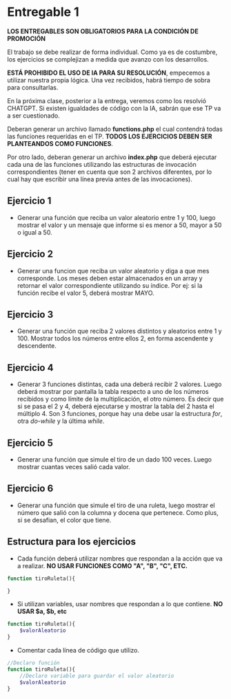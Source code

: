 # Entregable 1

**LOS ENTREGABLES SON OBLIGATORIOS PARA LA CONDICIÓN DE PROMOCIÓN**

El trabajo se debe realizar de forma individual.
Como ya es de costumbre, los ejercicios se complejizan a medida que avanzo con los desarrollos.

**ESTÁ PROHIBIDO EL USO DE IA PARA SU RESOLUCIÓN**, empecemos a utilizar nuestra propia lógica. Una vez recibidos, habrá tiempo de sobra para consultarlas.

En la próxima clase, posterior a la entrega, veremos como los resolvió CHATGPT. Si existen igualdades de código con la IA, sabrán que ese TP va a ser cuestionado.

Deberan generar un archivo llamado **functions.php** el cual contendrá todas las funciones requeridas en el TP.
**TODOS LOS EJERCICIOS DEBEN SER PLANTEANDOS COMO FUNCIONES**.

Por otro lado, deberan generar un archivo **index.php** que deberá ejecutar cada una de las funciones utilizando las estructuras de invocación correspondientes (tener en cuenta que son 2 archivos diferentes, por lo cual hay que escribir una línea previa antes de las invocaciones).

## Ejercicio 1
- Generar una función que reciba un valor aleatorio entre 1 y 100, luego mostrar el valor y un mensaje que informe si es menor a 50, mayor a 50 o igual a 50.

## Ejercicio 2
- Generar una funcion que reciba un valor aleatorio y diga a que mes corresponde. Los meses deben estar almacenados en un array y retornar el valor correspondiente utilizando su índice. Por ej: si la función recibe el valor 5, deberá mostrar MAYO. 

## Ejercicio 3
- Generar una función que reciba 2 valores distintos y aleatorios entre 1 y 100. Mostrar todos los números entre ellos 2, en forma ascendente y descendente.

## Ejercicio 4
- Generar 3 funciones distintas, cada una deberá recibir 2 valores. Luego deberá mostrar por pantalla la tabla respecto a uno de los números recibidos y como límite de la multiplicación, el otro número. Es decir que si se pasa el 2 y 4, deberá ejecutarse y mostrar la tabla del 2 hasta el múltiplo 4. Son 3 funciones, porque hay una debe usar la estructura *for*, otra *do-while* y la última *while*.

## Ejercicio 5
- Generar una función que simule el tiro de un dado 100 veces. Luego mostrar cuantas veces salió cada valor.

## Ejercicio 6
- Generar una función que simule el tiro de una ruleta, luego mostrar el número que salió con la columna y docena que pertenece. Como plus, si se desafian, el color que tiene.


## Estructura para los ejercicios

- Cada función deberá utilizar nombres que respondan a la acción que va a realizar. **NO USAR FUNCIONES COMO "A", "B", "C", ETC.**

```php
function tiroRuleta(){

}
```

- Si utilizan variables, usar nombres que respondan a lo que contiene. **NO USAR $a, $b, etc**

```php
function tiroRuleta(){
    $valorAleatorio
}
```

- Comentar cada línea de código que utilizo.

```php
//Declaro función
function tiroRuleta(){
    //Declaro variable para guardar el valor aleatorio
    $valorAleatorio
}
```